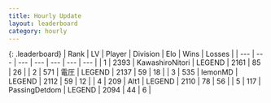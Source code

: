 ```yaml
---
title: Hourly Update
layout: leaderboard
category: hourly
---
```


{: .leaderboard}
| Rank | LV | Player | Division | Elo | Wins | Losses |
| --- | --- | --- | --- | --- | --- | --- |
| <span data-change="0">1</span> | 2393 | <span title="ID: 164871">KawashiroNitori</span> | LEGEND | <span data-change="0">2161</span> | <span data-change="0">85</span> | <span data-change="0">26</span> |
| <span data-change="0">2</span> | 571 | <span title="ID: 407707">電圧</span> | LEGEND | <span data-change="0">2137</span> | <span data-change="0">59</span> | <span data-change="0">18</span> |
| <span data-change="0">3</span> | 535 | <span title="ID: 76009">lemonMD</span> | LEGEND | <span data-change="0">2112</span> | <span data-change="0">59</span> | <span data-change="0">12</span> |
| <span data-change="0">4</span> | 209 | <span title="ID: 443550">Alt1</span> | LEGEND | <span data-change="0">2110</span> | <span data-change="0">78</span> | <span data-change="0">56</span> |
| <span data-change="1">5</span> | 117 | <span title="ID: 454837">PassingDetdom</span> | LEGEND | <span data-change="0">2094</span> | <span data-change="0">44</span> | <span data-change="0">6</span> |